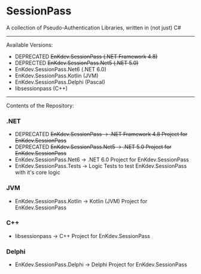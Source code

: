 # SessionPass
A collection of Pseudo-Authentication Libraries, written in (not just) C#

---
Available Versions:
-   DEPRECATED ~~EnKdev.SessionPass (.NET Framework 4.8)~~
-   DEPRECTED ~~EnKdev.SessionPass.Net5 (.NET 5.0)~~
-   EnKdev.SessionPass.Net6 (.NET 6.0)
-   EnKdev.SessionPass.Kotlin (JVM)
-   EnKdev.SessionPass.Delphi (Pascal)
-   libsessionpass (C++)

---
Contents of the Repository:

### .NET
-   DEPRECATED ~~EnKdev.SessionPass -> .NET Framework 4.8 Project for EnKdev.SessionPass~~
-   DEPRECATED ~~EnKdev.SessionPass.Net5 -> .NET 5.0 Project for EnKdev.SessionPass~~
-   EnKdev.SessionPass.Net6 -> .NET 6.0 Project for EnKdev.SessionPass
-   EnKdev.SessionPass.Tests -> Logic Tests to test EnKdev.SessionPass with it's core logic

### JVM
-   EnKdev.SessionPass.Kotlin -> Kotlin (JVM) Project for EnKdev.SessionPass

### C++
-   libsessionpass -> C++ Project for EnKdev.SessionPass

### Delphi
-   EnKdev.SessionPass.Delphi -> Delphi Project for EnKdev.SessionPass
